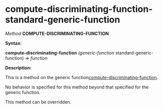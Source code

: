 compute-discriminating-function-standard-generic-function
=========================================================

*Method* **COMPUTE-DISCRIMINATING-FUNCTION**

**Syntax:**

**compute-discriminating-function** *(generic-function* standard-generic-function) => *function*

**Description:**

This is a method on the generic function[compute-discriminating-function](compute-discriminating-function.md).

No behavior is specified for this method beyond that specified for the generic function.

This method can be overridden.
